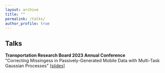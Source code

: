 ```yaml
---
layout: archive
title: ""
permalink: /talks/
author_profile: true
---
```


## Talks

**Transportation Research Board 2023 Annual Conference**  
"Correcting Missingess in Passively-Generated Mobile Data with Multi-Task Gaussian Processes" [[slides]](notyet)

